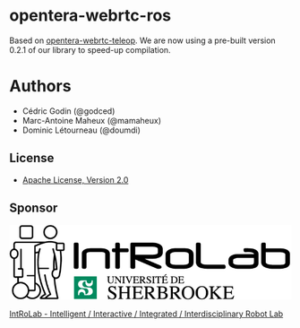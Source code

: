 # opentera-webrtc-ros

Based on [opentera-webrtc-teleop](https://github.com/introlab/opentera-webrtc-teleop). We are now using a pre-built version 0.2.1 of our library to speed-up compilation.


# Authors

* Cédric Godin (@godced)
* Marc-Antoine Maheux (@mamaheux)
* Dominic Létourneau (@doumdi)

## License

* [Apache License, Version 2.0](LICENSE)

## Sponsor

![IntRoLab](images/IntRoLab.png)

[IntRoLab - Intelligent / Interactive / Integrated / Interdisciplinary Robot Lab](https://introlab.3it.usherbrooke.ca)

